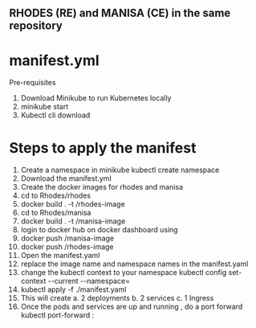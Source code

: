 ## RHODES (RE) and MANISA (CE) in the same repository

manifest.yml 
============

Pre-requisites

1. Download Minikube to run Kubernetes locally
2. minikube start
3. Kubectl cli download

Steps to apply the manifest
============================

1. Create a namespace in minikube
kubectl create namespace <namespaceName>
2. Download the manifest.yml
3. Create the docker images for rhodes <rhodes-image> and manisa <manisa-image>
4. cd to Rhodes/rhodes 
5. docker build . -t <your-docker-id>/rhodes-image
6. cd to Rhodes/manisa
7. docker build . -t <your-docker-id>/manisa-image
8. login to docker hub on docker dashboard using <your-docker-id> 
9. docker push <your-docker-id>/manisa-image
10. docker push <your-docker-id>/rhodes-image
11. Open the manifest.yaml
12. replace the image name and namespace names in the manifest.yaml
13. change the kubectl context to your namespace
    kubectl config set-context --current --namespace=<YourNamespace>
14. kubectl apply -f ./manifest.yaml
15. This will create
        a. 2 deployments
        b. 2 services
        c. 1 Ingress
16. Once the pods and services are up and running , do a port forward 
kubectl port-forward <Pod-Name> <device-port>:<container-port>





